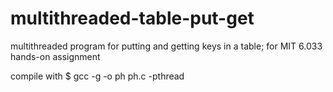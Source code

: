 # multithreaded-table-put-get
multithreaded program for putting and getting keys in a table; for MIT 6.033 hands-on assignment

compile with
$ gcc -g -o ph ph.c -pthread
